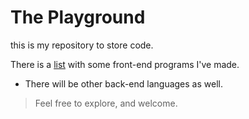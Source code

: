 # The Playground
this is my repository to store code.

There is a <a href="https://carlxd9.github.io/CodeTraining/" target="_blank">list</a> with some front-end programs I've made.
* There will be other back-end languages as well. 


> Feel free to explore, and welcome.

<!--
<img src="http://1.bp.blogspot.com/-Aav1a74qTs0/VfhYALs4DII/AAAAAAAAT-k/DxFLw5RtFgE/s1600/kid-sunglasses-indiana-pacers.gif" alt="k00l"> 
-->

